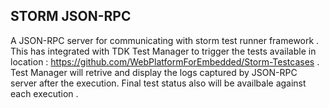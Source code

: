 STORM JSON-RPC
---------------

A JSON-RPC server for communicating with storm test runner framework . This has integrated with TDK Test Manager to trigger the tests available in location : https://github.com/WebPlatformForEmbedded/Storm-Testcases . Test Manager will retrive and display the logs captured by JSON-RPC server after the execution. Final test status also will be availbale against each execution .
